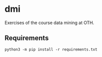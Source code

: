 # dmi

Exercises of the course data mining at OTH.

## Requirements
```python3 -m pip install -r requirements.txt```
